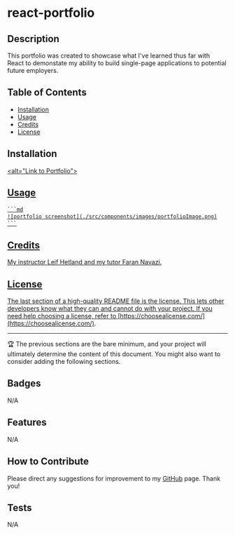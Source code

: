 # react-portfolio

## Description

This portfolio was created to showcase what I've learned thus far with React to demonstate my ability to build single-page applications to potential future employers. 


## Table of Contents

- [Installation](#installation)
- [Usage](#usage)
- [Credits](#credits)
- [License](#license)

## Installation

<a href="https://katelynndonahue.github.io/react-portfolio/"><alt="Link to Portfolio">

## Usage

    ```md
    ![portfolio screenshot](./src/components/images/portfolioImage.png)
    ```

## Credits

My instructor Leif Hetland and my tutor Faran Navazi.

## License

The last section of a high-quality README file is the license. This lets other developers know what they can and cannot do with your project. If you need help choosing a license, refer to [https://choosealicense.com/](https://choosealicense.com/).

---

🏆 The previous sections are the bare minimum, and your project will ultimately determine the content of this document. You might also want to consider adding the following sections.

## Badges

N/A

## Features

N/A

## How to Contribute

Please direct any suggestions for improvement to my <a href="https://github.com/katelynndonahue">GitHub</a> page. Thank you!

## Tests

N/A
